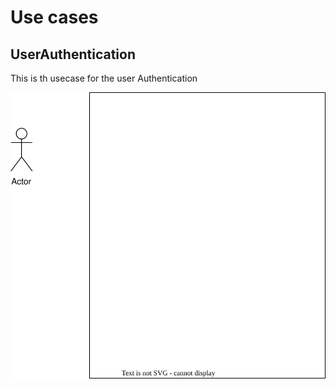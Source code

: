 # Use cases

## UserAuthentication
This is th usecase for the user Authentication

![](userAuthTut.svg)
